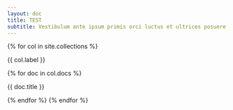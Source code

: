```yaml
---
layout: doc
title: TEST
subtitle: Vestibulum ante ipsum primis orci luctus et ultrices posuere cubilia Curae.
---
```



{% for col in site.collections %}
<p>{{ col.label }}</p>
  {% for doc in col.docs %}
      <p>{{ doc.title }}</p>
  {% endfor %}
{% endfor %}
